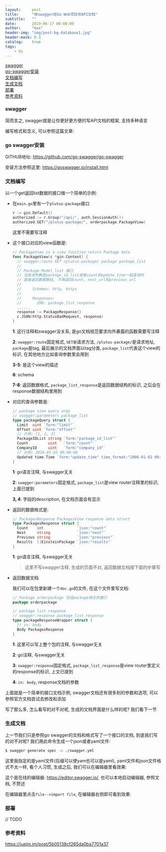 ```yaml
---
layout:     post
title:      "用swagger给Go Web项目写API文档"
subtitle:   ""
date:       2019-06-17 00:00:00
author:     "max"
header-img: "img/post-bg-database1.jpg"
header-mask: 0.3
catalog:    true
tags:
    - Go
---
```


[swagger](#swagger)  
[go-swagger安装](#go-swagger安装)  
[文档编写](#文档编写)  
[生成文档](#生成文档)  
[部署](#部署)  
[参考资料](#参考资料)  

### swagger

简而言之, swagger就是让你更好更方便的写API文档的框架, 支持多种语言

编写格式和含义, 可以参照这篇文章:

### go swagger安装

GITHUB地址: <https://github.com/go-swagger/go-swagger>

安装方法参照这里: <https://goswagger.io/install.html>

### 文档编写

以一个get返回list数据的接口做一个简单的示例:

- 在`main.go`里有一个`plutus-package`接口

  ```go
  r := gin.Default()
  authorized := r.Group("/api/", auth.SessionAuth())
  authorized.GET("/plutus-package/", orderpackage.PackageView)
  ```

  这里不需要写注释

- 这个接口对应的view函数是:

  ```go
  // PackageView is a view function return Package data                                  1
  func PackageView(c *gin.Context) {
  	// swagger:route GET /plutus-package/ package package_list                           2
  	//
  	// Package Model list 接口                                                            3
  	// 当查询参数是package_id_list或者count和update_time一起查询时                            4
  	// 直接返回数据数组, 不再返回count, next_url和previous_url                                5
  	//
  	//     Schemes: http, https                                                           6
  	//
  	//     Responses:                                                                     7
  	//       200: package_list_response                                                   8
    ......
    response := PackageResponse{}
    c.JSON(http.StatusBadRequest, response)
  }
  ```

  **1**: 这行注释和swagger没关系, 是go文档规范要求向外暴露的函数需要写注释

  **2**: `swagger:route`固定格式, `GET是`请求方法, `/plutus-package/`是请求地址, `package`是tag, 最后展示的文档界面以tag分类, `package_list`代表这个view的标识, 在其他地方比如查询参数里会用到

  **3-5**: 是这个view的描述

  **6**: schema

  **7-8**: 返回数据格式, `package_list_response`是返回数据结构的标识, 之后会在response数据结构里用到

- 对应的查询参数是:

  ```go
  // package view query args                                                              1
  // swagger:parameters package_list                                                      2
  type packageQuery struct {
  	Limit  uint `form:"limit"`
  	Offset uint `form:"offset"`
  	// 示例: [1, 2, 3]                                                                    3
  	PackageIDList string `form:"package_id_list"`
  	Count         uint   `form:"count"`
  	CompanyID     uint   `form:"company_id"`
  	// 示例: 2019-05-05 00:00:00                                                          4
  	Updated time.Time `form:"update_time" time_format:"2006-01-02 00:00:00" time_utc:"8"`
  }
  ```

  **1**: go语言注释, 与swagger无关

  **2**: `swagger:parameters`固定格式, `package_list`是view router注释里的标识, 上面已提到

  **3, 4**: 字段的description, 在文档页面会有显示

- 返回的数据格式是:

  ```go
  // PackagesResponse PackagesView response data struct                                   1
  type PackagesResponse struct {
  	Count    int               `json:"count"`
  	Next     string            `json:"next"`
  	Previous string            `json:"previous"`
  	Results  []EinsteinPackage `json:"results"`
  }
  ```

  **1**: go语言注释, 与swagger无关

  > 这里不写swagger注释, 生成的页面不对, 返回数据文档按下面的步骤写

- 返回数据文档

  我们可以在包里新建一个`doc.go`的文件, 在这个文件里写文档:

  ```go
  // Package orderpackage 包括package相关的接口                                             1
  package orderpackage
  
  // package list response                                                                2
  // swagger:response package_list_response                                               3
  type packageResponseWrapper struct {                               
  	// in: body                                                                           4
  	Body PackagesResponse
  }
  ```

  **1**: 这里可以写上整个包的注释, 与swagger无关

  **2**: go注释, 与swagger无关

  **3**: `swagger:response`固定格式, `package_list_response`是view router里定义的response的标识, 上文已提到

  **4**: `in: body`, response文档的参数

上面就是一个简单的接口文档示例, swagger文档还有很多别的参数和选项, 可以参照官方文档尝试去修改和添加

写了那么多, 怎么看写的对不对呢, 生成的文档界面是什么样的呢? 我们看下一节

### 生成文档

上一节我们只是参照go swagger的文档和格式写了一个接口的文档, 到底我们写的对不对呢? 我们用此命令生成一个json或者yaml文件:

```sh
$ swagger generate spec -o ./swagger.yml
```

这里我指定的是yaml文件(后缀可以使yam也可以是yaml), yaml文件和json文件格式不太一样, 看个人习惯, 生成之后, 我们可以在编辑器里看效果:

这个是在线的编辑器: <https://editor.swagger.io/>, 也可以本地启动编辑器, 参照文档, 不赘述

在编辑器里点击`file-->import file`, 在编辑器右侧即可看到效果:

### 部署

// TODO

### 参考资料

<https://juejin.im/post/5b05138cf265da0ba7701a37>
